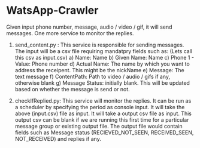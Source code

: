 # WatsApp-Crawler
Given input phone number, message, audio / video / gif, it will send messages. One more service to monitor the replies.

1) send_content.py : This service is responsible for sending messages. The input will be a csv file requiring mandatpry fields such as: (Lets call this csv as input.csv)
  a) Name: Name
  b) Given Name: Name
  c) Phone 1 - Value: Phone number
  d) Actual Name: The name by which you want to address the receipent. This might be the nickName
  e) Message: The text message
  f) ContentPath: Path to video / audio / gifs if any, otherwise blank
  g) Message Status: initially blank. This will be updated based on whether the message is send or not.


2) checkIfReplied.py: This service will monitor the replies. It can be run as a scheduler by specifying the period as console input.
It will take the above (input.csv) file as input.
It will take a output csv file as input. This output csv can be blank if we are running this first time for a particular message group or existing output file.
The output file would contain fields such as Message status (RECIEVED_NOT_SEEN, RECEIVED_SEEN, NOT_RECEIVED) and replies if any.

